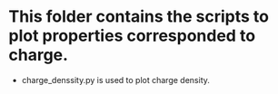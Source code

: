 # This folder contains the scripts to plot properties corresponded to charge. 
* charge_denssity.py is used to plot charge density.
